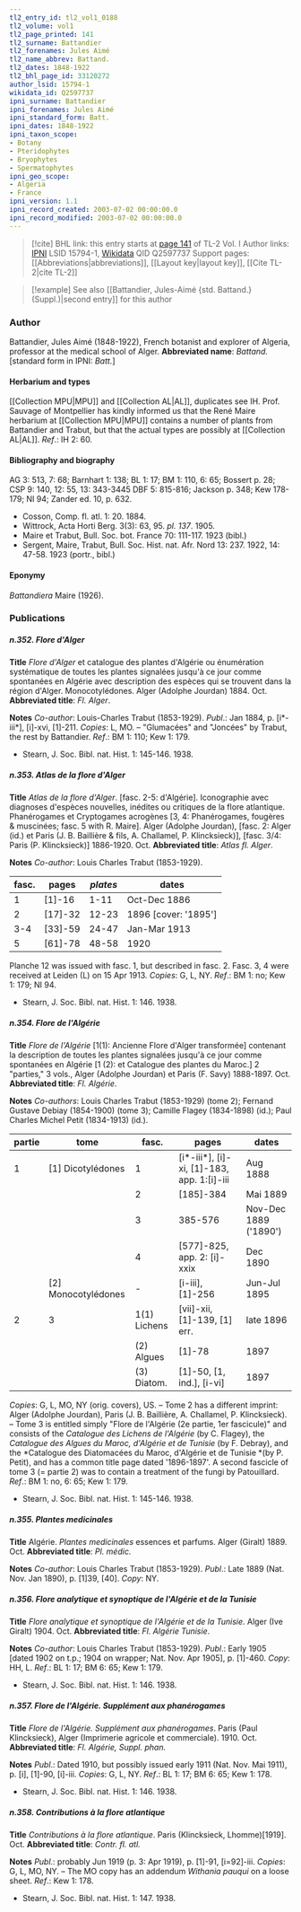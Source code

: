 ```yaml
---
tl2_entry_id: tl2_vol1_0188
tl2_volume: vol1
tl2_page_printed: 141
tl2_surname: Battandier
tl2_forenames: Jules Aimé
tl2_name_abbrev: Battand.
tl2_dates: 1848-1922
tl2_bhl_page_id: 33120272
author_lsid: 15794-1
wikidata_id: Q2597737
ipni_surname: Battandier
ipni_forenames: Jules Aimé
ipni_standard_form: Batt.
ipni_dates: 1848-1922
ipni_taxon_scope: 
- Botany
- Pteridophytes
- Bryophytes
- Spermatophytes
ipni_geo_scope: 
- Algeria
- France
ipni_version: 1.1
ipni_record_created: 2003-07-02 00:00:00.0
ipni_record_modified: 2003-07-02 00:00:00.0
---
```


> [!cite] BHL link: this entry starts at [page 141](https://www.biodiversitylibrary.org/page/33120272) of TL-2 Vol. I
> Author links: [IPNI](https://www.ipni.org/a/15794-1) LSID 15794-1, [Wikidata](https://www.wikidata.org/wiki/Q2597737) QID Q2597737
> Support pages: [[Abbreviations|abbreviations]], [[Layout key|layout key]], [[Cite TL-2|cite TL-2]]

> [!example] See also [[Battandier, Jules-Aimé {std. Battand.} (Suppl.)|second entry]] for this author

### Author

Battandier, Jules Aimé (1848-1922), French botanist and explorer of Algeria, professor at the medical school of Alger. 
**Abbreviated name**: *Battand.* \[standard form in IPNI: *Batt.*\]

#### Herbarium and types

[[Collection MPU|MPU]] and [[Collection AL|AL]], duplicates see IH. Prof. Sauvage of Montpellier has kindly informed us that the René Maire herbarium at [[Collection MPU|MPU]] contains a number of plants from Battandier and Trabut, but that the actual types are possibly at [[Collection AL|AL]].
*Ref*.: IH 2: 60.

#### Bibliography and biography

AG 3: 513, 7: 68; Barnhart 1: 138; BL 1: 17; BM 1: 110, 6: 65; Bossert p. 28; CSP 9: 140, 12: 55, 13: 343-3445 DBF 5: 815-816; Jackson p. 348; Kew 178-179; NI 94; Zander ed. 10, p. 632.
- Cosson, Comp. fl. atl. 1: 20. 1884.
- Wittrock, Acta Horti Berg. 3(3): 63, 95. *pl. 137*. 1905.
- Maire et Trabut, Bull. Soc. bot. France 70: 111-117. 1923 (bibl.)
- Sergent, Maire, Trabut, Bull. Soc. Hist. nat. Afr. Nord 13: 237. 1922, 14: 47-58. 1923 (portr., bibl.)

#### Eponymy

*Battandiera* Maire (1926).

### Publications

##### n.352. Flore d'Alger

**Title**
*Flore d'Alger* et catalogue des plantes d'Algérie ou énumération systématique de toutes les plantes signalées jusqu'à ce jour comme spontanées en Algérie avec description des espèces qui se trouvent dans la région d'Alger. Monocotylédones. Alger (Adolphe Jourdan) 1884. Oct.
**Abbreviated title**: *Fl. Alger*.

**Notes**
*Co-author*: Louis-Charles Trabut (1853-1929).
*Publ*.: Jan 1884, p. \[i\*-iii\*\], \[i\]-xvi, \[1\]-211. *Copies*: L, MO. – "Glumacées" and "Joncées" by Trabut, the rest by Battandier.
*Ref*.: BM 1: 110; Kew 1: 179.
- Stearn, J. Soc. Bibl. nat. Hist. 1: 145-146. 1938.

##### n.353. Atlas de la flore d'Alger

**Title**
*Atlas de la flore d'Alger*. \[fasc. 2-5: d'Algérie\]. Iconographie avec diagnoses d'espèces nouvelles, inédites ou critiques de la flore atlantique. Phanérogames et Cryptogames acrogènes \[3, 4: Phanérogames, fougères & muscinées; fasc. 5 with R. Maire\]. Alger (Adolphe Jourdan), \[fasc. 2: Alger (id.) et Paris (J. B. Baillière & fils, A. Challamel, P. Klincksieck)\], \[fasc. 3/4: Paris (P. Klincksieck)\] 1886-1920. Oct.
**Abbreviated title**: *Atlas fl. Alger*.

**Notes**
*Co-author*: Louis Charles Trabut (1853-1929).

|fasc.	|pages	|*plates*	|dates|
|---	|---	|---	|---	|
|1	|\[1\]-16	|1-11	|Oct-Dec 1886|
|2	|\[17\]-32	|12-23	|1896 \[cover: '1895'\]|
|3-4	|\[33\]-59	|24-47	|Jan-Mar 1913|
|5	|\[61\]-78	|48-58	|1920|

Planche 12 was issued with fasc. 1, but described in fasc. 2. Fasc. 3, 4 were received at Leiden (L) on 15 Apr 1913. *Copies*: G, L, NY.
*Ref*.: BM 1: no; Kew 1: 179; NI 94.
- Stearn, J. Soc. Bibl. nat. Hist. 1: 146. 1938.

##### n.354. Flore de l'Algérie

**Title**
*Flore de l'Algérie* \[1(1): Ancienne Flore d'Alger transformée\] contenant la description de toutes les plantes signalées jusqu'à ce jour comme spontanées en Algérie \[1 (2): et Catalogue des plantes du Maroc.\] 2 "parties," 3 vols., Alger (Adolphe Jourdan) et Paris (F. Savy) 1888-1897. Oct.
**Abbreviated title**: *Fl. Algérie*.

**Notes**
*Co-authors*: Louis Charles Trabut (1853-1929) (tome 2); Fernand Gustave Debiay (1854-1900) (tome 3); Camille Flagey (1834-1898) (id.); Paul Charles Michel Petit (1834-1913) (id.).

|partie	|tome	|fasc.	|pages	|dates|
|---	|---	|---	|---	|---	|
|1	|\[1\] Dicotylédones	|1	|\[i\*-iii\*\], \[i\]-xi, \[1\]-183, app. 1:\[i\]-iii	|Aug 1888|
|	|	|2	|\[185\]-384	|Mai 1889|
|	|	|3	|385-576	|Nov-Dec 1889 ('1890')|
|	|	|4	|\[577\]-825, app. 2: \[i\]-xxix	|Dec 1890|
|	|\[2\] Monocotylédones	|-	|\[i-iii\], \[1\]-256	|Jun-Jul 1895|
|2	|3	|1(1) Lichens	|\[vii\]-xii, \[1\]-139, \[1\] err.	|late 1896|
|	|	|(2) Algues	|\[1\]-78	|1897|
|	|	|(3) Diatom.	|\[1\]-50, \[1, ind.\], \[i-vi\]	|1897|

*Copies*: G, L, MO, NY (orig. covers), US. – Tome 2 has a different imprint: Alger (Adolphe Jourdan), Paris (J. B. Baillière, A. Challamel, P. Klincksieck). – Tome 3 is entitled simply "Flore de l'Algérie (2e partie, 1er fascicule)" and consists of the *Catalogue des Lichens de l'Algérie* (by C. Flagey), the *Catalogue des Algues du Maroc, d'Algérie et de Tunisie* (by F. Debray), and the *Catalogue des Diatomacées du Maroc, d'Algérie et de Tunisie *(by P. Petit), and has a common title page dated '1896-1897'. A second fascicle of tome 3 (= partie 2) was to contain a treatment of the fungi by Patouillard.
*Ref*.: BM 1: no, 6: 65; Kew 1: 179.
- Stearn, J. Soc. Bibl. nat. Hist. 1: 145-146. 1938.

##### n.355. Plantes medicinales

**Title**
Algérie. *Plantes medicinales* essences et parfums. Alger (Giralt) 1889. Oct.
**Abbreviated title**: *Pl. médic.*

**Notes**
*Co-author*: Louis Charles Trabut (1853-1929).
*Publ*.: Late 1889 (Nat. Nov. Jan 1890), p. \[1\]39, \[40\]. *Copy*: NY.

##### n.356. Flore analytique et synoptique de l'Algérie et de la Tunisie

**Title**
*Flore analytique et synoptique de l'Algérie et de la Tunisie*. Alger (Ive Giralt) 1904. Oct.
**Abbreviated title**: *Fl. Algérie Tunisie*.

**Notes**
*Co-author*: Louis Charles Trabut (1853-1929).
*Publ*.: Early 1905 \[dated 1902 on t.p.; 1904 on wrapper; Nat. Nov. Apr 1905\], p. \[1\]-460. *Copy*: HH, L.
*Ref*.: BL 1: 17; BM 6: 65; Kew 1: 179.
- Stearn, J. Soc. Bibl. nat. Hist. 1: 146. 1938.

##### n.357. Flore de l'Algérie. Supplément aux phanérogames

**Title**
*Flore de l'Algérie. Supplément aux phanérogames*. Paris (Paul Klincksieck), Alger (Imprimerie agricole et commerciale). 1910. Oct.
**Abbreviated title**: *Fl. Algérie, Suppl. phan.*

**Notes**
*Publ*.: Dated 1910, but possibly issued early 1911 (Nat. Nov. Mai 1911), p. \[i\], \[1\]-90, \[i\]-iii. *Copies*: G, L, NY.
*Ref*.: BL 1: 17; BM 6: 65; Kew 1: 178.
- Stearn, J. Soc. Bibl. nat. Hist. 1: 146. 1938.

##### n.358. Contributions à la flore atlantique

**Title**
*Contributions à la flore atlantique*. Paris (Klincksieck, Lhomme)\[1919\]. Oct.
**Abbreviated title**: *Contr. fl. atl.*

**Notes**
*Publ*.: probably Jun 1919 (p. 3: Apr 1919), p. \[1\]-91, \[i=92\]-iii. *Copies*: G, L, MO, NY. – The MO copy has an addendum *Withania pauqui* on a loose sheet.
*Ref*.: Kew 1: 178.
- Stearn, J. Soc. Bibl. nat. Hist. 1: 147. 1938.

